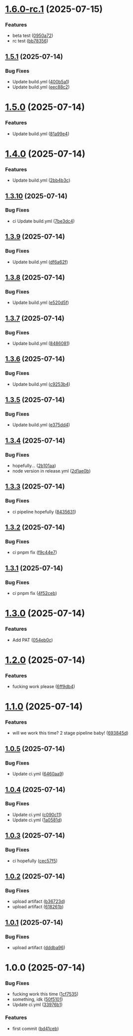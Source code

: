 # [1.6.0-rc.1](https://github.com/Kerpackie/friendly-fishstick/compare/v1.5.1...v1.6.0-rc.1) (2025-07-15)


### Features

* beta test ([0950a72](https://github.com/Kerpackie/friendly-fishstick/commit/0950a72e8f842fe4c6fa87ed51580ca8e2728c8a))
* rc test ([bb78356](https://github.com/Kerpackie/friendly-fishstick/commit/bb7835663ebeb1b9306efb5beb1a9a18c8c10237))

## [1.5.1](https://github.com/Kerpackie/friendly-fishstick/compare/v1.5.0...v1.5.1) (2025-07-14)


### Bug Fixes

* Update build.yml ([400b5a1](https://github.com/Kerpackie/friendly-fishstick/commit/400b5a1e9b2d40b027e13f72b75ee9f412e2cb36))
* Update build.yml ([eec88c2](https://github.com/Kerpackie/friendly-fishstick/commit/eec88c23258fe7eb353bdb7bd4f8d1f74c5d224b))

# [1.5.0](https://github.com/Kerpackie/friendly-fishstick/compare/v1.4.0...v1.5.0) (2025-07-14)


### Features

* Update build.yml ([81a99e4](https://github.com/Kerpackie/friendly-fishstick/commit/81a99e43956545c98348110afe7b2514a241ae4e))

# [1.4.0](https://github.com/Kerpackie/friendly-fishstick/compare/v1.3.10...v1.4.0) (2025-07-14)


### Features

* Update build.yml ([2bb4b3c](https://github.com/Kerpackie/friendly-fishstick/commit/2bb4b3c2f3e82a07015709f59fc55b992f0ff441))

## [1.3.10](https://github.com/Kerpackie/friendly-fishstick/compare/v1.3.9...v1.3.10) (2025-07-14)


### Bug Fixes

* ci Update build.yml ([7be3dc4](https://github.com/Kerpackie/friendly-fishstick/commit/7be3dc4873aba756fa4a8e9898a282ad2abb1379))

## [1.3.9](https://github.com/Kerpackie/friendly-fishstick/compare/v1.3.8...v1.3.9) (2025-07-14)


### Bug Fixes

* Update build.yml ([df6a62f](https://github.com/Kerpackie/friendly-fishstick/commit/df6a62f345463db285ba8f3ae874a574dc583dec))

## [1.3.8](https://github.com/Kerpackie/friendly-fishstick/compare/v1.3.7...v1.3.8) (2025-07-14)


### Bug Fixes

* Update build.yml ([e520d5f](https://github.com/Kerpackie/friendly-fishstick/commit/e520d5fa81fd354404a101982896fe9bfe30cd22))

## [1.3.7](https://github.com/Kerpackie/friendly-fishstick/compare/v1.3.6...v1.3.7) (2025-07-14)


### Bug Fixes

* Update build.yml ([8486081](https://github.com/Kerpackie/friendly-fishstick/commit/8486081b548c4dc953203d6ce3f8a75c6db17491))

## [1.3.6](https://github.com/Kerpackie/friendly-fishstick/compare/v1.3.5...v1.3.6) (2025-07-14)


### Bug Fixes

* Update build.yml ([c9253b4](https://github.com/Kerpackie/friendly-fishstick/commit/c9253b4915edec2ac5f5c6b073579a6787584b8f))

## [1.3.5](https://github.com/Kerpackie/friendly-fishstick/compare/v1.3.4...v1.3.5) (2025-07-14)


### Bug Fixes

* Update build.yml ([e375dd4](https://github.com/Kerpackie/friendly-fishstick/commit/e375dd4ec4ab68615d677dd76bb674f1decd2411))

## [1.3.4](https://github.com/Kerpackie/friendly-fishstick/compare/v1.3.3...v1.3.4) (2025-07-14)


### Bug Fixes

* hopefully... ([2b101aa](https://github.com/Kerpackie/friendly-fishstick/commit/2b101aa7f2fb9a3e44f7ea3a04edb56037158303))
* node version in release.yml ([2d1ae0b](https://github.com/Kerpackie/friendly-fishstick/commit/2d1ae0b021bb3ab1ddd019548c62c280b3bdaccf))

## [1.3.3](https://github.com/Kerpackie/friendly-fishstick/compare/v1.3.2...v1.3.3) (2025-07-14)


### Bug Fixes

* ci pipeline hopefully ([8435631](https://github.com/Kerpackie/friendly-fishstick/commit/8435631d5d0c9fcf09311a980561584836df0843))

## [1.3.2](https://github.com/Kerpackie/friendly-fishstick/compare/v1.3.1...v1.3.2) (2025-07-14)


### Bug Fixes

* ci pnpm fix ([f9c44e7](https://github.com/Kerpackie/friendly-fishstick/commit/f9c44e79747013b6d04cfeb2be7bf33f27683051))

## [1.3.1](https://github.com/Kerpackie/friendly-fishstick/compare/v1.3.0...v1.3.1) (2025-07-14)


### Bug Fixes

* ci pnpm fix ([4f52ceb](https://github.com/Kerpackie/friendly-fishstick/commit/4f52cebd5f2c58f2fe920b33758b83525571bb6b))

# [1.3.0](https://github.com/Kerpackie/friendly-fishstick/compare/v1.2.0...v1.3.0) (2025-07-14)


### Features

* Add PAT ([054eb0c](https://github.com/Kerpackie/friendly-fishstick/commit/054eb0c026cff0e6fb7c3feec8283fb30ed81a40))

# [1.2.0](https://github.com/Kerpackie/friendly-fishstick/compare/v1.1.0...v1.2.0) (2025-07-14)


### Features

* fucking work please ([6ff9db4](https://github.com/Kerpackie/friendly-fishstick/commit/6ff9db4879fe2180471aa3c84545519dbe946a27))

# [1.1.0](https://github.com/Kerpackie/friendly-fishstick/compare/v1.0.5...v1.1.0) (2025-07-14)


### Features

* will we work this time? 2 stage pipeline baby! ([693845d](https://github.com/Kerpackie/friendly-fishstick/commit/693845dcd9665ba1d3191622bd675b4d84080629))

## [1.0.5](https://github.com/Kerpackie/friendly-fishstick/compare/v1.0.4...v1.0.5) (2025-07-14)


### Bug Fixes

* Update ci.yml ([6460aa9](https://github.com/Kerpackie/friendly-fishstick/commit/6460aa92656f00a56d88091bd411e9997e5f9e04))

## [1.0.4](https://github.com/Kerpackie/friendly-fishstick/compare/v1.0.3...v1.0.4) (2025-07-14)


### Bug Fixes

* Update ci.yml ([c090c11](https://github.com/Kerpackie/friendly-fishstick/commit/c090c11b55f6c6754aef8d66f21aa7647a1f96fc))
* Update ci.yml ([1a0581d](https://github.com/Kerpackie/friendly-fishstick/commit/1a0581deb3af2965723793d090c99845a77dbe83))

## [1.0.3](https://github.com/Kerpackie/friendly-fishstick/compare/v1.0.2...v1.0.3) (2025-07-14)


### Bug Fixes

* ci hopefully ([cec57f5](https://github.com/Kerpackie/friendly-fishstick/commit/cec57f54ba02d651f3768990ec078a88317e49e7))

## [1.0.2](https://github.com/Kerpackie/friendly-fishstick/compare/v1.0.1...v1.0.2) (2025-07-14)


### Bug Fixes

* upload artifact ([b36723d](https://github.com/Kerpackie/friendly-fishstick/commit/b36723d146f202ba2a2457b9ff0d51db9ba7172b))
* upload artifact ([618261b](https://github.com/Kerpackie/friendly-fishstick/commit/618261bbe599b4e1ec1db70fc8af8170552d9ed3))

## [1.0.1](https://github.com/Kerpackie/friendly-fishstick/compare/v1.0.0...v1.0.1) (2025-07-14)


### Bug Fixes

* upload artifact ([dddba96](https://github.com/Kerpackie/friendly-fishstick/commit/dddba9694585f3f05514b060bfe867ab85a2a6ef))

# 1.0.0 (2025-07-14)


### Bug Fixes

* fucking work this time ([1cf7535](https://github.com/Kerpackie/friendly-fishstick/commit/1cf753521682112c45114f371f8636f6e8e2542e))
* something, idk ([50f5101](https://github.com/Kerpackie/friendly-fishstick/commit/50f510118f4241eefcc7a696d30a473aec6a7362))
* Update ci.yml ([33976b1](https://github.com/Kerpackie/friendly-fishstick/commit/33976b1ca8aaee8aa87eec778211ab7b07eb2c1c))


### Features

* first commit ([bd41ceb](https://github.com/Kerpackie/friendly-fishstick/commit/bd41ceb369cce19af2e51dfe61d7bbedf4a240f4))
